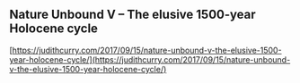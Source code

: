 ## Nature Unbound V – The elusive 1500-year Holocene cycle
  
  [https://judithcurry.com/2017/09/15/nature-unbound-v-the-elusive-1500-year-holocene-cycle/](https://judithcurry.com/2017/09/15/nature-unbound-v-the-elusive-1500-year-holocene-cycle/)